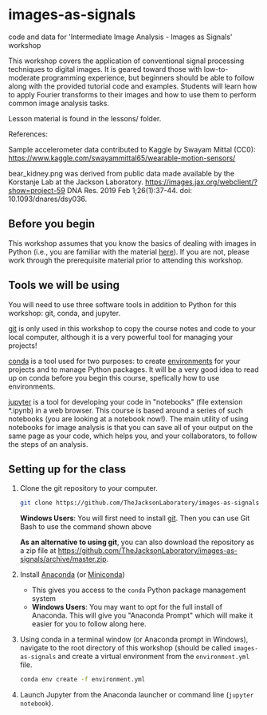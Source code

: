# images-as-signals
code and data for 'Intermediate Image Analysis - Images as Signals' workshop

This workshop covers the application of conventional signal processing techniques to digital images. It is geared toward those with low-to-moderate programming experience, but beginners should be able to follow along with the provided tutorial code and examples. Students will learn how to apply Fourier transforms to their images and how to use them to perform common image analysis tasks.

Lesson material is found in the lessons/ folder. 

References:

Sample accelerometer data contributed to Kaggle by Swayam Mittal (CC0): https://www.kaggle.com/swayammittal65/wearable-motion-sensors/

bear\_kidney.png was derived from public data made available by the Korstanje Lab at the Jackson Laboratory. https://images.jax.org/webclient/?show=project-59  DNA Res. 2019 Feb 1;26(1):37-44. doi: 10.1093/dnares/dsy036.

## Before you begin

This workshop assumes that you know the basics of dealing with images in Python (i.e., you are familiar with the material [here](https://github.com/TheJacksonLaboratory/PythonImagingBasic)). If you are not, please work through the prerequisite material prior to attending this workshop.

## Tools we will be using

You will need to use three software tools in addition to Python for this workshop: git, conda, and jupyter.

[git](https://git-scm.com) is only used in this workshop to copy the course notes and code to your local computer, although it is a very powerful tool for managing your projects!

[conda](https://conda.io/docs/) is a tool used for two purposes: to create [environments](https://conda.io/docs/user-guide/tasks/manage-environments.html) for your projects and to manage Python packages. It will be a very good idea to read up on conda before you begin this course, spefically how to use environments.

[jupyter](http://jupyter.org) is a tool for developing your code in \"notebooks\" (file extension \*.ipynb) in a web browser. This course is based around a series of such notebooks (you are looking at a notebook now!). The main utility of using notebooks for image analysis is that you can save all of your output on the same page as your code, which helps you, and your collaborators, to follow the steps of an analysis.

## Setting up for the class

1. Clone the git repository to your computer.
    
    ```bash
    git clone https://github.com/TheJacksonLaboratory/images-as-signals.git

    ```
    **Windows Users**: You will first need to install [git](https://git-scm.com/download/win). Then you can use Git Bash to use the command shown above

    **As an alternative to using git**, you can also download the repository as a zip file at https://github.com/TheJacksonLaboratory/images-as-signals/archive/master.zip.
    

2. Install [Anaconda](https://www.anaconda.com/download/) (or [Miniconda](https://conda.io/miniconda.html))
    * This gives you access to the `conda` Python package management system
    * **Windows Users**: You may want to opt for the full install of Anaconda. This will give you "Anaconda Prompt" which will make it easier for you to follow along here.
    
    
3. Using conda in a terminal window (or Anaconda prompt in Windows), navigate to the root directory of this workshop (should be called `images-as-signals` and create a virtual environment from the `environment.yml` file.
    ```bash
    conda env create -f environment.yml
    ```
  
4. Launch Jupyter from the Anaconda launcher or command line (`jupyter notebook`).